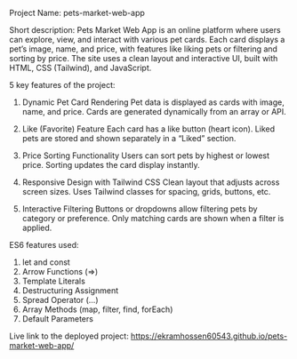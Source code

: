 Project Name: pets-market-web-app

Short description:
Pets Market Web App is an online platform where users can explore, view, and interact with various pet cards.
Each card displays a pet’s image, name, and price, with features like liking pets or filtering and sorting by price.
The site uses a clean layout and interactive UI, built with HTML, CSS (Tailwind), and JavaScript.

5 key features of the project:
1. Dynamic Pet Card Rendering
Pet data is displayed as cards with image, name, and price.
Cards are generated dynamically from an array or API.

2. Like (Favorite) Feature
Each card has a like button (heart icon).
Liked pets are stored and shown separately in a “Liked” section.

3. Price Sorting Functionality
Users can sort pets by highest or lowest price.
Sorting updates the card display instantly.

4. Responsive Design with Tailwind CSS
Clean layout that adjusts across screen sizes.
Uses Tailwind classes for spacing, grids, buttons, etc.

5. Interactive Filtering
Buttons or dropdowns allow filtering pets by category or preference.
Only matching cards are shown when a filter is applied.

ES6 features used:
1. let and const
2. Arrow Functions (=>)
3. Template Literals
4. Destructuring Assignment
5. Spread Operator (...)
6. Array Methods (map, filter, find, forEach)
7. Default Parameters

Live link to the deployed project: https://ekramhossen60543.github.io/pets-market-web-app/

